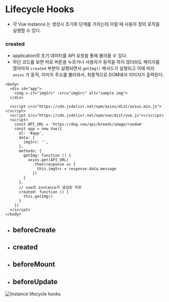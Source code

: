 # Lifecycle Hooks

- 각 Vue instance 는 생성시 초기화 단계를 거치는데 이럴 때 사용자 정의 로직을 실행할 수 있다.

### created

- application의 초기 데이터를 API 요청을 통해 불러올 수 있다.
- 하단 코드를 보면 따로 버튼을 누르거나 사용자가 동작을 하지 않더라도 페이지를 열자마자 `created` 부분이 실행되면서 `getImg()` 메서드가 실행되고 이에 따라 `axios`  가 동작, 이미지 주소를 불러와서, 최종적으로 DOM에서 이미지가 출력된다. 

```vue
<body>
  <div id="app">
    <img v-if="imgSrc" :src="imgSrc" alt="sample img">
  </div>
  
  <script src="https://cdn.jsdelivr.net/npm/axios/dist/axios.min.js"></script>
  <script src="https://cdn.jsdelivr.net/npm/vue/dist/vue.js"></script>
  <script>
    const API_URL = 'https://dog.ceo/api/breeds/image/random'
    const app = new Vue({
      el: '#app',
      data: {
        imgSrc: '',
      },
      methods: {
        getImg: function () {
          axios.get(API_URL)
            .then(response => {
              this.imgSrc = response.data.message
            })
        }
      },
      // vue의 instance가 생성된 직후
      created: function () {
        this.getImg()
      }
    })
  </script>
</body>
```



- ## beforeCreate

- ## created

- ## beforeMount

- ## beforeUpdate

![Instance lifecycle hooks](https://v3.vuejs.org/images/lifecycle.svg)